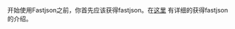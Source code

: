 开始使用Fastjson之前，你首先应该获得fastjson。在[这里](https://github.com/AlibabaTech/fastjson/wiki/%E9%A6%96%E9%A1%B5) 有详细的获得fastjson的介绍。